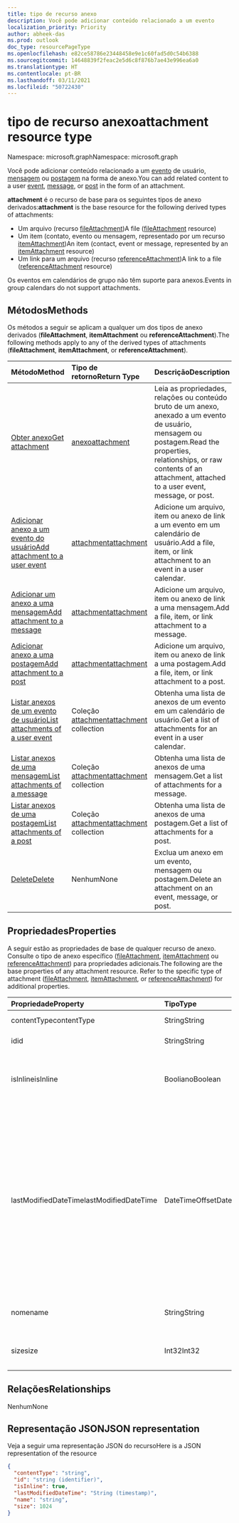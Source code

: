 ```yaml
---
title: tipo de recurso anexo
description: Você pode adicionar conteúdo relacionado a um evento
localization_priority: Priority
author: abheek-das
ms.prod: outlook
doc_type: resourcePageType
ms.openlocfilehash: e82ce58786e23448458e9e1c60fad5d0c54b6388
ms.sourcegitcommit: 14648839f2feac2e5d6c8f876b7ae43e996ea6a0
ms.translationtype: HT
ms.contentlocale: pt-BR
ms.lasthandoff: 03/11/2021
ms.locfileid: "50722430"
---
```

# <a name="attachment-resource-type"></a><span data-ttu-id="2fd00-103">tipo de recurso anexo</span><span class="sxs-lookup"><span data-stu-id="2fd00-103">attachment resource type</span></span>

<span data-ttu-id="2fd00-104">Namespace: microsoft.graph</span><span class="sxs-lookup"><span data-stu-id="2fd00-104">Namespace: microsoft.graph</span></span>

<span data-ttu-id="2fd00-105">Você pode adicionar conteúdo relacionado a um [evento](../resources/event.md) de usuário, [mensagem](../resources/message.md) ou [postagem](../resources/post.md) na forma de anexo.</span><span class="sxs-lookup"><span data-stu-id="2fd00-105">You can add related content to a user [event](../resources/event.md), [message](../resources/message.md), or [post](../resources/post.md) in the form of an attachment.</span></span>

<span data-ttu-id="2fd00-106">**attachment** é o recurso de base para os seguintes tipos de anexo derivados:</span><span class="sxs-lookup"><span data-stu-id="2fd00-106">**attachment** is the base resource for the following derived types of attachments:</span></span>

* <span data-ttu-id="2fd00-107">Um arquivo (recurso [fileAttachment](../resources/fileattachment.md))</span><span class="sxs-lookup"><span data-stu-id="2fd00-107">A file ([fileAttachment](../resources/fileattachment.md) resource)</span></span>
* <span data-ttu-id="2fd00-108">Um item (contato, evento ou mensagem, representado por um recurso [itemAttachment](../resources/itemattachment.md))</span><span class="sxs-lookup"><span data-stu-id="2fd00-108">An item (contact, event or message, represented by an [itemAttachment](../resources/itemattachment.md) resource)</span></span>
* <span data-ttu-id="2fd00-109">Um link para um arquivo (recurso [referenceAttachment](../resources/referenceattachment.md))</span><span class="sxs-lookup"><span data-stu-id="2fd00-109">A link to a file ([referenceAttachment](../resources/referenceattachment.md) resource)</span></span>

<span data-ttu-id="2fd00-110">Os eventos em calendários de grupo não têm suporte para anexos.</span><span class="sxs-lookup"><span data-stu-id="2fd00-110">Events in group calendars do not support attachments.</span></span>

## <a name="methods"></a><span data-ttu-id="2fd00-111">Métodos</span><span class="sxs-lookup"><span data-stu-id="2fd00-111">Methods</span></span>

<span data-ttu-id="2fd00-112">Os métodos a seguir se aplicam a qualquer um dos tipos de anexo derivados (**fileAttachment**, **itemAttachment** ou **referenceAttachment**).</span><span class="sxs-lookup"><span data-stu-id="2fd00-112">The following methods apply to any of the derived types of attachments (**fileAttachment**, **itemAttachment**, or **referenceAttachment**).</span></span>

| <span data-ttu-id="2fd00-113">Método</span><span class="sxs-lookup"><span data-stu-id="2fd00-113">Method</span></span>       | <span data-ttu-id="2fd00-114">Tipo de retorno</span><span class="sxs-lookup"><span data-stu-id="2fd00-114">Return Type</span></span>  |<span data-ttu-id="2fd00-115">Descrição</span><span class="sxs-lookup"><span data-stu-id="2fd00-115">Description</span></span>|
|:---------------|:--------|:----------|
|[<span data-ttu-id="2fd00-116">Obter anexo</span><span class="sxs-lookup"><span data-stu-id="2fd00-116">Get attachment</span></span>](../api/attachment-get.md) | [<span data-ttu-id="2fd00-117">anexo</span><span class="sxs-lookup"><span data-stu-id="2fd00-117">attachment</span></span>](attachment.md) |<span data-ttu-id="2fd00-118">Leia as propriedades, relações ou conteúdo bruto de um anexo, anexado a um evento de usuário, mensagem ou postagem.</span><span class="sxs-lookup"><span data-stu-id="2fd00-118">Read the properties, relationships, or raw contents of an attachment, attached to a user event, message, or post.</span></span>|
|[<span data-ttu-id="2fd00-119">Adicionar anexo a um evento do usuário</span><span class="sxs-lookup"><span data-stu-id="2fd00-119">Add attachment to a user event</span></span>](../api/event-post-attachments.md) | [<span data-ttu-id="2fd00-120">attachment</span><span class="sxs-lookup"><span data-stu-id="2fd00-120">attachment</span></span>](attachment.md) |<span data-ttu-id="2fd00-121">Adicione um arquivo, item ou anexo de link a um evento em um calendário de usuário.</span><span class="sxs-lookup"><span data-stu-id="2fd00-121">Add a file, item, or link attachment to an event in a user calendar.</span></span>|
|[<span data-ttu-id="2fd00-122">Adicionar um anexo a uma mensagem</span><span class="sxs-lookup"><span data-stu-id="2fd00-122">Add attachment to a message</span></span>](../api/message-post-attachments.md) | [<span data-ttu-id="2fd00-123">attachment</span><span class="sxs-lookup"><span data-stu-id="2fd00-123">attachment</span></span>](attachment.md) |<span data-ttu-id="2fd00-124">Adicione um arquivo, item ou anexo de link a uma mensagem.</span><span class="sxs-lookup"><span data-stu-id="2fd00-124">Add a file, item, or link attachment to a message.</span></span>|
|[<span data-ttu-id="2fd00-125">Adicionar anexo a uma postagem</span><span class="sxs-lookup"><span data-stu-id="2fd00-125">Add attachment to a post</span></span>](../api/post-post-attachments.md) | [<span data-ttu-id="2fd00-126">attachment</span><span class="sxs-lookup"><span data-stu-id="2fd00-126">attachment</span></span>](attachment.md) |<span data-ttu-id="2fd00-127">Adicione um arquivo, item ou anexo de link a uma postagem.</span><span class="sxs-lookup"><span data-stu-id="2fd00-127">Add a file, item, or link attachment to a post.</span></span>|
|[<span data-ttu-id="2fd00-128">Listar anexos de um evento de usuário</span><span class="sxs-lookup"><span data-stu-id="2fd00-128">List attachments of a user event</span></span>](../api/event-list-attachments.md) | <span data-ttu-id="2fd00-129">Coleção [attachment](attachment.md)</span><span class="sxs-lookup"><span data-stu-id="2fd00-129">[attachment](attachment.md) collection</span></span> | <span data-ttu-id="2fd00-130">Obtenha uma lista de anexos de um evento em um calendário de usuário.</span><span class="sxs-lookup"><span data-stu-id="2fd00-130">Get a list of attachments for an event in a user calendar.</span></span> |
|[<span data-ttu-id="2fd00-131">Listar anexos de uma mensagem</span><span class="sxs-lookup"><span data-stu-id="2fd00-131">List attachments of a message</span></span>](../api/message-list-attachments.md) | <span data-ttu-id="2fd00-132">Coleção [attachment](attachment.md)</span><span class="sxs-lookup"><span data-stu-id="2fd00-132">[attachment](attachment.md) collection</span></span> | <span data-ttu-id="2fd00-133">Obtenha uma lista de anexos de uma mensagem.</span><span class="sxs-lookup"><span data-stu-id="2fd00-133">Get a list of attachments for a message.</span></span> |
|[<span data-ttu-id="2fd00-134">Listar anexos de uma postagem</span><span class="sxs-lookup"><span data-stu-id="2fd00-134">List attachments of a post</span></span>](../api/post-list-attachments.md) | <span data-ttu-id="2fd00-135">Coleção [attachment](attachment.md)</span><span class="sxs-lookup"><span data-stu-id="2fd00-135">[attachment](attachment.md) collection</span></span> | <span data-ttu-id="2fd00-136">Obtenha uma lista de anexos de uma postagem.</span><span class="sxs-lookup"><span data-stu-id="2fd00-136">Get a list of attachments for a post.</span></span> |
|[<span data-ttu-id="2fd00-137">Delete</span><span class="sxs-lookup"><span data-stu-id="2fd00-137">Delete</span></span>](../api/attachment-delete.md) | <span data-ttu-id="2fd00-138">Nenhum</span><span class="sxs-lookup"><span data-stu-id="2fd00-138">None</span></span> |<span data-ttu-id="2fd00-139">Exclua um anexo em um evento, mensagem ou postagem.</span><span class="sxs-lookup"><span data-stu-id="2fd00-139">Delete an attachment on an event, message, or post.</span></span> |

## <a name="properties"></a><span data-ttu-id="2fd00-140">Propriedades</span><span class="sxs-lookup"><span data-stu-id="2fd00-140">Properties</span></span>

<span data-ttu-id="2fd00-p101">A seguir estão as propriedades de base de qualquer recurso de anexo. Consulte o tipo de anexo específico ([fileAttachment](../resources/fileattachment.md), [itemAttachment](../resources/itemattachment.md) ou [referenceAttachment](../resources/referenceattachment.md)) para propriedades adicionais.</span><span class="sxs-lookup"><span data-stu-id="2fd00-p101">The following are the base properties of any attachment resource. Refer to the specific type of attachment ([fileAttachment](../resources/fileattachment.md), [itemAttachment](../resources/itemattachment.md), or [referenceAttachment](../resources/referenceattachment.md)) for additional properties.</span></span>

| <span data-ttu-id="2fd00-143">Propriedade</span><span class="sxs-lookup"><span data-stu-id="2fd00-143">Property</span></span>     | <span data-ttu-id="2fd00-144">Tipo</span><span class="sxs-lookup"><span data-stu-id="2fd00-144">Type</span></span>   |<span data-ttu-id="2fd00-145">Descrição</span><span class="sxs-lookup"><span data-stu-id="2fd00-145">Description</span></span>|
|:---------------|:--------|:----------|
|<span data-ttu-id="2fd00-146">contentType</span><span class="sxs-lookup"><span data-stu-id="2fd00-146">contentType</span></span>|<span data-ttu-id="2fd00-147">String</span><span class="sxs-lookup"><span data-stu-id="2fd00-147">String</span></span>|<span data-ttu-id="2fd00-148">O tipo MIME.</span><span class="sxs-lookup"><span data-stu-id="2fd00-148">The MIME type.</span></span>|
|<span data-ttu-id="2fd00-149">id</span><span class="sxs-lookup"><span data-stu-id="2fd00-149">id</span></span>|<span data-ttu-id="2fd00-150">String</span><span class="sxs-lookup"><span data-stu-id="2fd00-150">String</span></span>| <span data-ttu-id="2fd00-151">Somente leitura.</span><span class="sxs-lookup"><span data-stu-id="2fd00-151">Read-only.</span></span>|
|<span data-ttu-id="2fd00-152">isInline</span><span class="sxs-lookup"><span data-stu-id="2fd00-152">isInline</span></span>|<span data-ttu-id="2fd00-153">Booliano</span><span class="sxs-lookup"><span data-stu-id="2fd00-153">Boolean</span></span>|<span data-ttu-id="2fd00-154">`true` se o anexo for embutido; caso contrário, `false`.</span><span class="sxs-lookup"><span data-stu-id="2fd00-154">`true` if the attachment is an inline attachment; otherwise, `false`.</span></span>|
|<span data-ttu-id="2fd00-155">lastModifiedDateTime</span><span class="sxs-lookup"><span data-stu-id="2fd00-155">lastModifiedDateTime</span></span>|<span data-ttu-id="2fd00-156">DateTimeOffset</span><span class="sxs-lookup"><span data-stu-id="2fd00-156">DateTimeOffset</span></span>|<span data-ttu-id="2fd00-157">O tipo Timestamp representa informações de data e hora usando o formato ISO 8601 e está sempre no horário UTC.</span><span class="sxs-lookup"><span data-stu-id="2fd00-157">The Timestamp type represents date and time information using ISO 8601 format and is always in UTC time.</span></span> <span data-ttu-id="2fd00-158">Por exemplo, meia-noite UTC em 1 de janeiro de 2014 é `2014-01-01T00:00:00Z`</span><span class="sxs-lookup"><span data-stu-id="2fd00-158">For example, midnight UTC on Jan 1, 2014 is `2014-01-01T00:00:00Z`</span></span>|
|<span data-ttu-id="2fd00-159">nome</span><span class="sxs-lookup"><span data-stu-id="2fd00-159">name</span></span>|<span data-ttu-id="2fd00-160">String</span><span class="sxs-lookup"><span data-stu-id="2fd00-160">String</span></span>|<span data-ttu-id="2fd00-161">Nome de arquivo do anexo.</span><span class="sxs-lookup"><span data-stu-id="2fd00-161">The attachment's file name.</span></span>|
|<span data-ttu-id="2fd00-162">size</span><span class="sxs-lookup"><span data-stu-id="2fd00-162">size</span></span>|<span data-ttu-id="2fd00-163">Int32</span><span class="sxs-lookup"><span data-stu-id="2fd00-163">Int32</span></span>|<span data-ttu-id="2fd00-164">O comprimento do anexo em bytes.</span><span class="sxs-lookup"><span data-stu-id="2fd00-164">The length of the attachment in bytes.</span></span>|

## <a name="relationships"></a><span data-ttu-id="2fd00-165">Relações</span><span class="sxs-lookup"><span data-stu-id="2fd00-165">Relationships</span></span>
<span data-ttu-id="2fd00-166">Nenhum</span><span class="sxs-lookup"><span data-stu-id="2fd00-166">None</span></span>

## <a name="json-representation"></a><span data-ttu-id="2fd00-167">Representação JSON</span><span class="sxs-lookup"><span data-stu-id="2fd00-167">JSON representation</span></span>

<span data-ttu-id="2fd00-168">Veja a seguir uma representação JSON do recurso</span><span class="sxs-lookup"><span data-stu-id="2fd00-168">Here is a JSON representation of the resource</span></span>

<!-- {
  "blockType": "resource",
  "baseType": "microsoft.graph.entity",
  "abstract": true,
  "optionalProperties": [

  ],
  "keyProperty": "id",
  "@odata.type": "microsoft.graph.attachment"
}-->

```json
{
  "contentType": "string",
  "id": "string (identifier)",
  "isInline": true,
  "lastModifiedDateTime": "String (timestamp)",
  "name": "string",
  "size": 1024
}
```


<!-- uuid: 8fcb5dbc-d5aa-4681-8e31-b001d5168d79
2015-10-25 14:57:30 UTC -->
<!-- {
  "type": "#page.annotation",
  "description": "attachment resource",
  "keywords": "",
  "section": "documentation",
  "tocPath": ""
}-->

